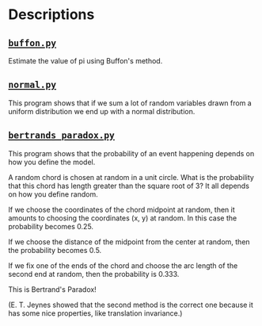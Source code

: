 Descriptions
============

[`buffon.py`](buffon.py)
------------------------

Estimate the value of pi using Buffon's method.

[`normal.py`](normal.py)
------------------------

This program shows that if we sum a lot of random variables drawn from a uniform
distribution we end up with a normal distribution.

[`bertrands_paradox.py`](bertrands_paradox.py)
----------------------------------------------

This program shows that the probability of an event happening depends on how
you define the model.

A random chord is chosen at random in a unit circle.  What is the probability
that this chord has length greater than the square root of 3?  It all depends
on how you define random.

If we choose the coordinates of the chord midpoint at random, then it amounts
to choosing the coordinates (x, y) at random.  In this case the probability
becomes 0.25.

If we choose the distance of the midpoint from the center at random, then
the probability becomes 0.5.

If we fix one of the ends of the chord and choose the arc length of the second
end at random, then the probability is 0.333.

This is Bertrand's Paradox!

(E. T. Jeynes showed that the second method is the correct one because it has
some nice properties, like translation invariance.)
